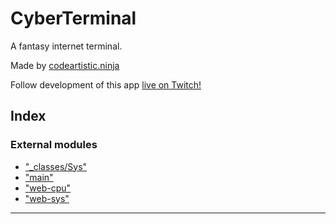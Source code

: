 
CyberTerminal
=============
A fantasy internet terminal.

Made by [codeartistic.ninja](http://the.codeartistic.ninja/)

Follow development of this app [live on Twitch!](https://www.twitch.tv/codeartisticninja)


## Index

### External modules

* ["_classes/Sys"](modules/__classes_sys_.md)
* ["main"](modules/_main_.md)
* ["web-cpu"](modules/_web_cpu_.md)
* ["web-sys"](modules/_web_sys_.md)



---
